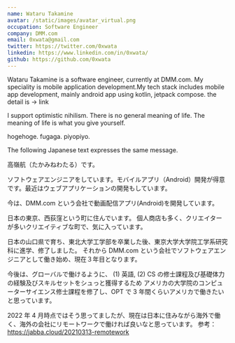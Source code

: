 ```yaml
---
name: Wataru Takamine
avatar: /static/images/avatar_virtual.png
occupation: Software Engineer
company: DMM.com
email: 0xwata@gmail.com
twitter: https://twitter.com/0xwata
linkedin: https://www.linkedin.com/in/0xwata/
github: https://github.com/0xwata
---
```


Wataru Takamine is a software engineer, currently at DMM.com. My speciality is mobile application development.My tech stack includes mobile app development, mainly android app using kotlin, jetpack compose. the detail is -> link

I support optimistic nihilism. There is no general meaning of life. The meaning of life is what you give yourself.

hogehoge.
fugaga.
piyopiyo.

The following Japanese text expresses the same message.

高嶺航（たかみねわたる）です。

ソフトウェアエンジニアをしています。モバイルアプリ（Android）開発が得意です。最近はウェブアプリケーションの開発もしています。

今は、DMM.com という会社で動画配信アプリ(Android)を開発しています。

日本の東京、西荻窪という町に住んでいます。
個人商店も多く、クリエイターが多いクリエイティブな町で、気に入っています。

日本の山口県で育ち、東北大学工学部を卒業した後、東京大学大学院工学系研究科に進学、修了しました。
それから DMM.com という会社でソフトウェアエンジニアとして働き始め、現在３年目となります。

今後は、グローバルで働けるように、
(1) 英語, (2) CS の修士課程及び基礎体力
の経験及びスキルセットをシュっと獲得するため
アメリカの大学院のコンピューターサイエンス修士課程を修了し、OPT で 3 年間くらいアメリカで働きたいと思っています。

2022 年 4 月時点ではそう思ってましたが、現在は日本に住みながら海外で働く、海外の会社にリモートワークで働ければ良いなと思っています。
参考：https://jabba.cloud/20210313-remotework
